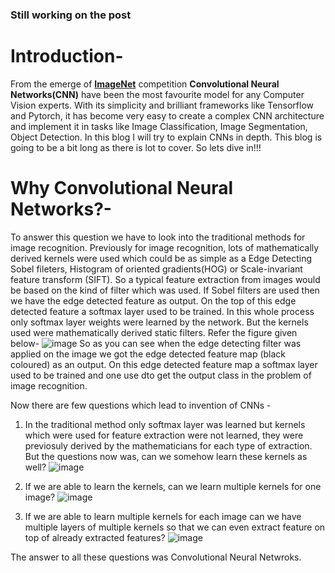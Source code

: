 
### Still working on the post


# **Introduction**-
From the emerge of [**ImageNet**](https://image-net.org/challenges/LSVRC/) competition **Convolutional Neural Networks(CNN)** have been the most favourite model for any Computer Vision experts. With its simplicity and brilliant frameworks like Tensorflow and Pytorch, it has become very easy to create a complex CNN architecture and implement it in tasks like Image Classification, Image Segmentation, Object Detection. In this blog I will try to explain CNNs in depth. This blog is going to be a bit long as there is lot to cover. So lets dive in!!!

# **Why Convolutional Neural Networks?**-
To answer this question we have to look into the traditional methods for image recognition. Previously for image recognition, lots of mathematically derived kernels were used which could be as simple as a Edge Detecting Sobel fileters, Histogram of oriented gradients(HOG) or Scale-invariant feature transform (SIFT). So a typical feature extraction from images would be based on the kind of filter which was used. If Sobel filters are used then we have the edge detected feature as output. On the top of this edge detected feature a softmax layer used to be trained. In this whole process only softmax layer weights were learned by the network. But the kernels used were mathematically derived static filters. Refer the figure given below-
![image](https://user-images.githubusercontent.com/46114095/121986872-fdc0a400-cdb4-11eb-900f-0a031caa9d94.png)
So as you can see when the edge detecting filter was applied on the image we got the edge detected feature map (black coloured) as an output. On this edge detected feature map a softmax layer used to be trained and one use dto get the output class in the problem of image recognition.

Now there are few questions which lead to invention of CNNs - 
1. In the traditional method only softmax layer was learned but kernels which were used for feature extraction were not learned, they were previosuly derived by the mathematicians for each type of extraction. But the questions now was, can we somehow learn these kernels as well?
![image](https://user-images.githubusercontent.com/46114095/121987660-8be95a00-cdb6-11eb-8330-9ccad29cdf55.png)

2. If we are able to learn the kernels, can we learn multiple kernels for one image?
![image](https://user-images.githubusercontent.com/46114095/121987720-aae7ec00-cdb6-11eb-9915-de71509aa691.png) 

3. If we are able to learn multiple kernels for each image can we have multiple layers of multiple kernels so that we can even extract feature on top of already extracted features?
![image](https://user-images.githubusercontent.com/46114095/121987762-baffcb80-cdb6-11eb-9e19-15bcdc06f85d.png)

The answer to all these questions was Convolutional Neural Netwroks.

